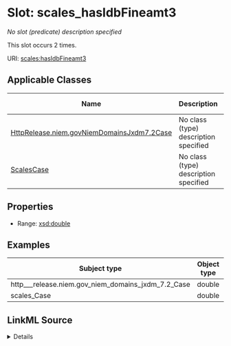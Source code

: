 

# Slot: scales_hasIdbFineamt3


_No slot (predicate) description specified_






This slot occurs 2 times.


URI: [scales:hasIdbFineamt3](http://schemas.scales-okn.org/rdf/scales#hasIdbFineamt3)



<!-- no inheritance hierarchy -->





## Applicable Classes

| Name | Description | Modifies Slot |
| --- | --- | --- |
| [HttpRelease.niem.govNiemDomainsJxdm7.2Case](../classes/HttpRelease.niem.govNiemDomainsJxdm7.2Case.md) | No class (type) description specified |  yes  |
| [ScalesCase](../classes/ScalesCase.md) | No class (type) description specified |  yes  |







## Properties

* Range: [xsd:double](http://www.w3.org/2001/XMLSchema#double)






## Examples

| Subject type | Object type | Example subject | Example object | Occurrences |
| --- | --- | --- | --- | --- |
| http___release.niem.gov_niem_domains_jxdm_7.2_Case | double | scales:/CaseCriminal | -8.0 | 2 |
| scales_Case | double | scales:/CaseCriminal | -8.0 | 2 |




## LinkML Source

<details>

```yaml
name: scales_hasIdbFineamt3
annotations:
  count:
    tag: count
    value: 2
description: No slot (predicate) description specified
examples:
- object:
    example_object: '-8.0'
    example_object_type: double
    example_predicate: scales:hasIdbFineamt3
    example_subject: scales:/CaseCriminal
    example_subject_type: http___release.niem.gov_niem_domains_jxdm_7.2_Case
- object:
    example_object: '-8.0'
    example_object_type: double
    example_predicate: scales:hasIdbFineamt3
    example_subject: scales:/CaseCriminal
    example_subject_type: scales_Case
from_schema: scales-kg
rank: 1000
slot_uri: scales:hasIdbFineamt3
alias: scales_hasIdbFineamt3
domain_of:
- http___release.niem.gov_niem_domains_jxdm_7.2_Case
- scales_Case
range: double

```
</details>